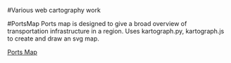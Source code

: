 #Various web cartography work

#PortsMap
Ports map is designed to give a broad overview of transportation infrastructure in a region. Uses kartograph.py, kartograph.js to create and draw an svg map.

[Ports Map](http://snowballsteve.github.io/carto/portsmap/ "Ports Map")
